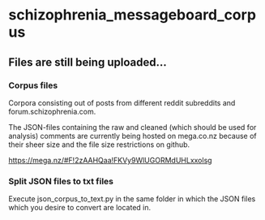 # schizophrenia_messageboard_corpus

## Files are still being uploaded...

### Corpus files

Corpora consisting out of posts from different reddit subreddits and forum.schizophrenia.com.

The JSON-files containing the raw and cleaned (which should be used for analysis) comments are currently being hosted on mega.co.nz because of their sheer size and the file size restrictions on github.

https://mega.nz/#F!2zAAHQaa!FKVy9WlUGORMdUHLxxolsg

### Split JSON files to txt files
Execute json_corpus_to_text.py in the same folder in which the JSON files which you desire to convert are located in.

